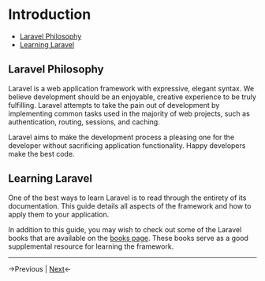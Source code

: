 # Introduction

- [Laravel Philosophy](#laravel-philosophy)
- [Learning Laravel](#learning-laravel)

<a name="laravel-philosophy"></a>
## Laravel Philosophy

Laravel is a web application framework with expressive, elegant syntax. We believe development should be an enjoyable, creative experience to be truly fulfilling. Laravel attempts to take the pain out of development by implementing common tasks used in the majority of web projects, such as authentication, routing, sessions, and caching.

Laravel aims to make the development process a pleasing one for the developer without sacrificing application functionality. Happy developers make the best code.

<a name="learning-laravel"></a>
## Learning Laravel

One of the best ways to learn Laravel is to read through the entirety of its documentation. This guide details all aspects of the framework and how to apply them to your application.

In addition to this guide, you may wish to check out some of the Laravel books that are available on the [books page](http://laravel.com/books). These books serve as a good supplemental resource for learning the framework.

----
->Previous | [Next](/docs/contributing "Contributing")<-
